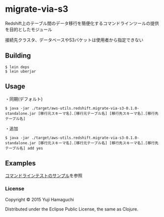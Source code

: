 # migrate-via-s3

Redshift上のテーブル間のデータ移行を簡便化するコマンドラインツールの提供を目的としたモジュール

接続先クラスタ、データベースやS3バケットは使用者から指定できない

## Building

```
$ lein deps
$ lein uberjar
```

## Usage

・同期(デフォルト)
```
$ java -jar ./target/aws-utils.redshift.migrate-via-s3-0.1.0-standalone.jar [移行元スキーマ名].[移行元テーブル名] [移行先スキーマ名].[移行先テーブル名]
```
・追加
```
$ java -jar ./target/aws-utils.redshift.migrate-via-s3-0.1.0-standalone.jar [移行元スキーマ名].[移行元テーブル名] [移行先スキーマ名].[移行先テーブル名] add yes
```

## Examples

[コマンドラインテストのサンプル](https://github.com/yujihamaguchi/aws-utils.redshift.migrate-via-s3/blob/master/doc/commandline_test_sample.md)を参照

### License

Copyright © 2015 Yuji Hamaguchi

Distributed under the Eclipse Public License, the same as Clojure.